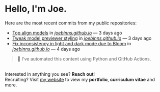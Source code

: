 # Hello, I'm Joe.
Here are the most recent commits from my public repositories:<br>
<!--activity_section_start-->
- [Top align models](https://github.com/joebinns/joebinns.github.io/commit/03ee68cd3f221f2442dc5a2f58300f3c647f571d) in [*joebinns.github.io*](https://github.com/joebinns/joebinns.github.io) — 3 days ago
- [Tweak model previewer styling](https://github.com/joebinns/joebinns.github.io/commit/3194620de0fc704cfc97fa1c258c9b8cbd504176) in [*joebinns.github.io*](https://github.com/joebinns/joebinns.github.io) — 3 days ago
- [Fix inconsistency in light and dark mode due to Bloom](https://github.com/joebinns/joebinns.github.io/commit/3f271f504b1e2e6fb52094badd08b763075db633) in [*joebinns.github.io*](https://github.com/joebinns/joebinns.github.io) — 4 days ago
<!--activity_section_end-->
> 🚀 I've automated this content using Python  and GitHub Actions.

<br>Interested in anything you see? **Reach out**!<br>
Recruiting? Visit [my website](https://joebinns.com/) to view my **portfolio**, **curriculum vitae** and more.
